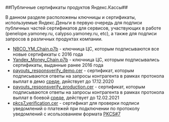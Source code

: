 ##Публичные сертификаты продуктов Яндекс.Кассы##

В данном разделе расположены ключницы и сертификаты, используемые Яндекс.Деньги в первую очередь для подписи публичных частей сертификатов для сервисов, участвующих в работе (penelope.yamoney.ru, calypso.yamoney.ru, etc), а также для подписи запросов в различных продуктах компании.  
* [NBCO_YM_Chain.p7b][] - ключница ЦС, которым подписываются все новые сертификаты с 2016 года  
* [Yandex_Money_Chain.p7b][] - ключница ЦС, которым подписывались сертификаты, выданные ранее 2016 года  
* [payouts_responsverify_demo.cer][] - сертификат, которым подписываются ответы на запросы контрагента в рамках протокола выплат в демо [среде][], действует до 17.12.2020   
* [payouts_responsverify_production.cer][] - сертификат, которым подписываются ответы на запросы контрагента в рамках протокола выплат в боевой [среде][], действует до 12.02.2021  
* [pkcs7_verification.cer][] - сертификат для проверки подписи уведомлений о платежей при подключении по протоколу уведомлений с исользованием формата [PKCS#7][]  

[NBCO_YM_Chain.p7b]: https://github.com/yandex-money/yandex-money-joinup/blob/master/sertificates/NBCO_YM_Chain.p7b  
[Yandex_Money_Chain.p7b]: https://github.com/yandex-money/yandex-money-joinup/blob/master/sertificates/Yandex_Money_Chain.p7b  
[payouts_responsverify_demo.cer]: https://github.com/yandex-money/yandex-money-joinup/blob/master/sertificates/payouts_responsverify_demo.cer  
[payouts_responsverify_production.cer]: https://github.com/yandex-money/yandex-money-joinup/blob/master/sertificates/payouts_responsverify_production.cer  
[pkcs7_verification.cer]: https://github.com/yandex-money/yandex-money-joinup/blob/master/sertificates/pkcs7_verification.cer
[среде]: https://tech.yandex.ru/money/doc/payment-solution/payout/intro-docpage/
[PKCS#7]: https://tech.yandex.ru/money/doc/payment-solution/payment-notifications/payment-notifications-http-docpage/
